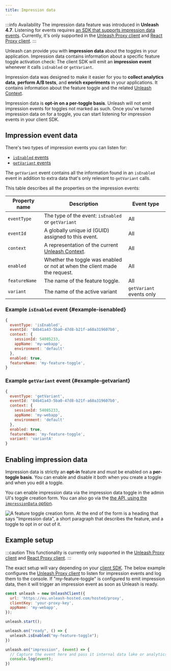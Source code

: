 ```yaml
---
title: Impression data
---
```


:::info Availability
The impression data feature was introduced in **Unleash 4.7**. Listening for events requires [an SDK that supports impression data events](../sdks/index.md#server-side-sdk-compatibility-table). Currently, it's only supported in the [Unleash Proxy client](../sdks/proxy-javascript.md) and [React Proxy client](../sdks/proxy-react.md).
:::

Unleash can provide you with **impression data** about the toggles in your application. Impression data contains information about a specific feature toggle activation check: The client SDK will emit an **impression event** whenever it calls `isEnabled` or `getVariant`.

Impression data was designed to make it easier for you to **collect analytics data**, **perform A/B tests**, and **enrich experiments** in your applications. It contains information about the feature toggle and the related [Unleash Context](../user_guide/unleash-context.md).

Impression data is **opt-in on a per-toggle basis**. Unleash will not emit impression events for toggles not marked as such. Once you've turned impression data on for a toggle, you can start listening for impression events in your client SDK.

## Impression event data

There's two types of impression events you can listen for:

- [`isEnabled` events](#example-isenabled)
- [`getVariant` events](#example-getvariant)

The `getVariant` event contains all the information found in an `isEnabled` event in addition to extra data that's only relevant to `getVariant` calls.

This table describes all the properties on the impression events:

| Property name | Description                                                                          | Event type               |
|---------------|--------------------------------------------------------------------------------------|--------------------------|
| `eventType`   | The type of the event: `isEnabled` or `getVariant`                                   | All                      |
| `eventId`     | A globally unique id (GUID) assigned to this event.                                  | All                      |
| `context`     | A representation of the current [Unleash Context](../user_guide/unleash-context.md). | All                      |
| `enabled`     | Whether the toggle was enabled or not at when the client made the request.           | All                      |
| `featureName` | The name of the feature toggle.                                                      | All                      |
| `variant`     | The name of the active variant                                                       | `getVariant` events only |

### Example `isEnabled`  event {#example-isenabled}

```js
{
  eventType: 'isEnabled',
  eventId: '84b41a43-5ba0-47d8-b21f-a60a319607b0',
  context: {
    sessionId: 54085233,
    appName: 'my-webapp',
    environment: 'default'
  },
  enabled: true,
  featureName: 'my-feature-toggle',
}
```


### Example `getVariant` event {#example-getvariant}


```js
{
  eventType: 'getVariant',
  eventId: '84b41a43-5ba0-47d8-b21f-a60a319607b0',
  context: {
    sessionId: 54085233,
    appName: 'my-webapp',
    environment: 'default'
  },
  enabled: true,
  featureName: 'my-feature-toggle',
  variant: 'variantA'
}
```

## Enabling impression data

Impression data is strictly an **opt-in** feature and must be enabled on a **per-toggle basis**.
You can enable and disable it both when you create a toggle and when you edit a toggle.

You can enable impression data via the impression data toggle in the admin UI's toggle creation form. You can also go via the [the API, using the `impressionData` option](../api/admin/feature-toggles-api-v2.md#create-toggle).

![A feature toggle creation form. At the end of the form is a heading that says "Impression data", a short paragraph that describes the feature, and a toggle to opt in or out of it.](/img/create_feat_impression.png)

## Example setup

:::caution
This functionality is currently only supported in the [Unleash Proxy client](../sdks/proxy-javascript.md) and [React Proxy client](../sdks/proxy-react.md).
:::

The exact setup will vary depending on your [client SDK](../sdks/index.md). The below example configures the [Unleash Proxy client](/sdks/proxy-javascript) to listen for impression events and log them to the console. If "my-feature-toggle" is configured to emit impression data, then it will trigger an impression event as soon as Unleash is ready.

```js
const unleash = new UnleashClient({
  url: 'https://eu.unleash-hosted.com/hosted/proxy',
  clientKey: 'your-proxy-key',
  appName: 'my-webapp',
});

unleash.start();

unleash.on("ready", () => {
  unleash.isEnabled("my-feature-toggle");
})

unleash.on("impression", (event) => {
  // Capture the event here and pass it internal data lake or analytics provider
  console.log(event);
})
```
